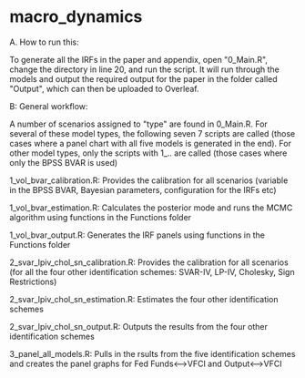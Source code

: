 # macro_dynamics

A. How to run this:

To generate all the IRFs in the paper and appendix, open "0_Main.R", change the directory in line 20, and run the script. 
It will run through the models and output the required output for the paper in the folder called "Output", which can then be uploaded to Overleaf.

B: General workflow:

A number of scenarios assigned to "type" are found in 0_Main.R. For several of these model types, the following seven 7 scripts are called (those cases where a panel chart with all five models is generated in the end). For other model types, only the scripts with 1_.. are called (those cases where only the BPSS BVAR is used)

1_vol_bvar_calibration.R: Provides the calibration for all scenarios (variable in the BPSS BVAR, Bayesian parameters, configuration for the IRFs etc)

1_vol_bvar_estimation.R: Calculates the posterior mode and runs the MCMC algorithm using functions in the Functions folder

1_vol_bvar_output.R: Generates the IRF panels using functions in the Functions folder

2_svar_lpiv_chol_sn_calibration.R: Provides the calibration for all scenarios (for all the four other identification schemes: SVAR-IV, LP-IV, Cholesky, Sign Restrictions)

2_svar_lpiv_chol_sn_estimation.R: Estimates the four other identification schemes

2_svar_lpiv_chol_sn_output.R: Outputs the results from the four other identification schemes

3_panel_all_models.R: Pulls in the rsults from the five identification schemes and creates the panel graphs for Fed Funds<-->VFCI and Output<-->VFCI
